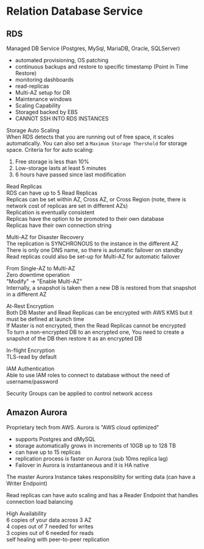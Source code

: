 # Relation Database Service

## RDS
Managed DB Service (Postgres, MySql, MariaDB, Oracle, SQLServer)
- automated provisioning, OS patching
- continuous backups and restore to specific timestamp (Point in Time Restore)
- monitoring dashboards
- read-replicas
- Multi-AZ setup for DR
- Maintenance windows
- Scaling Capability
- Storaged backed by EBS
- CANNOT SSH INTO RDS INSTANCES

Storage Auto Scaling  
When RDS detects that you are running out of free space, it scales automatically. You can also set a `Maximum Storage Thershold` for storage space.
Criteria for for auto scaling:  
  1) Free storage is less than 10% 
  2) Low-storage lasts at least 5 minutes
  3) 6 hours have passed since last modification

Read Replicas  
RDS can have up to 5 Read Replicas  
Replicas can be set within AZ, Cross AZ, or Cross Region (note, there is network cost of replicas are set in different AZs)  
Replication is eventually consistent  
Replicas have the option to be promoted to their own database  
Replicas have their own connection string

Multi-AZ for Disaster Recovery  
The replication is SYNCHRONOUS to the instance in the different AZ  
There is only one DNS name, so there is automatic failover on standby  
Read replicas could also be set-up for Multi-AZ for automatic failover

From Single-AZ to Multi-AZ  
Zero downtime operation  
"Modify" -> "Enable Multi-AZ"  
Internally, a snapshot is taken then a new DB is restored from that snapshot in a different AZ

At-Rest Encryption  
Both DB Master and Read Replicas can be encrypted with AWS KMS but it must be defined at launch time  
If Master is not encrypted, then the Read Replicas cannot be encrypted  
To turn a non-encrypted DB to an encrypted one, You need to create a snapshot of the DB then restore it as an encrypted DB

In-flight Encryption  
TLS-read by default

IAM Authentication  
Able to use IAM roles to connect to database without the need of username/password

Security Groups can be applied to control network access

## Amazon Aurora
Proprietary tech from AWS. Aurora is "AWS cloud optimized"
- supports Postgres and dMySQL
- storage automatically grows in increments of 10GB up to 128 TB
- can have up to 15 replicas
- replication process is faster on Aurora (sub 10ms replica lag)
- Failover in Aurora is instantaneous and it is HA native

The master Aurora Instance takes responsiblity for writing data (can have a Writer Endpoint)

Read replicas can have auto scaling and has a Reader Endpoint that handles connection load balancing

High Availability  
6 copies of your data across 3 AZ  
4 copes out of 7 needed for writes  
3 copies out of 6 needed for reads  
self healing with peer-to-peer replication  